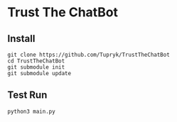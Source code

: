 # Trust The ChatBot

## Install
```
git clone https://github.com/Tupryk/TrustTheChatBot
cd TrustTheChatBot
git submodule init
git submodule update
```

## Test Run
```
python3 main.py
```
